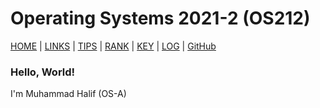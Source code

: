
# Operating Systems 2021-2 (OS212)
[HOME](https://halifmuhammad.github.io/os212/) | [LINKS](links.md) | [TIPS](tips.md) | [RANK](TXT/myrank.txt) | [KEY](TXT/mypubkey.txt) | [LOG](TXT/mylog.txt) | [GitHub](https://github.com/halifmuhammad/os212)

###  Hello, World!
I'm Muhammad Halif (OS-A)
